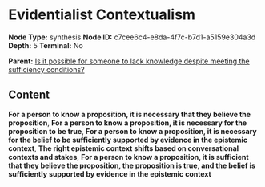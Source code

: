 # Evidentialist Contextualism

**Node Type:** synthesis
**Node ID:** c7cee6c4-e8da-4f7c-b7d1-a5159e304a3d
**Depth:** 5
**Terminal:** No

**Parent:** [Is it possible for someone to lack knowledge despite meeting the sufficiency conditions?](is-it-possible-for-someone-to-lack-knowledge-despite-meeting-the-sufficiency-conditions-antithesis-883056d9-8323-4b7e-ad9c-61202699297c.md)

## Content

**For a person to know a proposition, it is necessary that they believe the proposition**, **For a person to know a proposition, it is necessary for the proposition to be true**, **For a person to know a proposition, it is necessary for the belief to be sufficiently supported by evidence in the epistemic context**, **The right epistemic context shifts based on conversational contexts and stakes**, **For a person to know a proposition, it is sufficient that they believe the proposition, the proposition is true, and the belief is sufficiently supported by evidence in the epistemic context**
